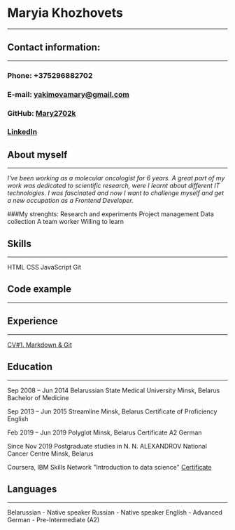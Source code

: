 # Maryia Khozhovets
---
## Contact information:
---
### Phone: +375296882702
### E-mail: yakimovamary@gmail.com
### GitHub: [Mary2702k](https://github.com/Mary2702k)
### [LinkedIn](https://www.linkedin.com/in/mary-khozhovets-51bba414a/)

## About myself
---
_I've been working as a molecular oncologist for 6 years. A great part of my work was dedicated to scientific research, were I learnt about different IT technologies. I was fascinated and  now I want to challenge myself and get a new occupation as a Frontend Developer._

###My strenghts:
  Research and experiments
  Project management
  Data collection
  A team worker
  Willing to learn
  

## Skills
---
  HTML
  CSS
  JavaScript
  Git

## Code example
---

## Experience
---

[CV#1. Markdown & Git](https://github.com/Mary2702k/rsschool-cv/blob/gh-pages/cv.md)

## Education
---

Sep 2008 – Jun 2014 
Belarussian State Medical University
Minsk, Belarus
Bachelor of Medicine

Sep 2013 – Jun 2015 
Streamline
Minsk, Belarus
Certificate of Proficiency English

Feb 2019 – Jun 2019 
Polyglot
Minsk, Belarus
Certificate A2 German

Since Nov 2019 
Postgraduate studies in N. N. ALEXANDROV National
Cancer Centre
Minsk, Belarus

Coursera, IBM Skills Network "Introduction to data science" [Certificate](https://www.coursera.org/account/accomplishments/specialization/CLJSPQA2ZEN7)


## Languages
---

Belarussian - Native speaker
Russian - Native speaker
English - Advanced
German - Pre-Intermediate (A2)
